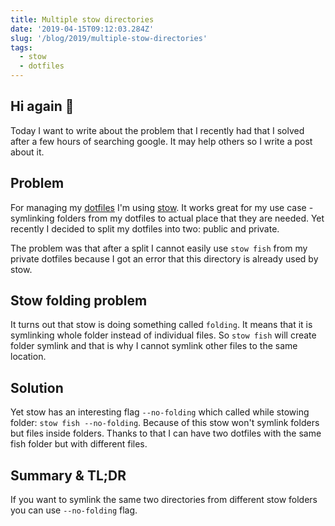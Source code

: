 ```yaml
---
title: Multiple stow directories
date: '2019-04-15T09:12:03.284Z'
slug: '/blog/2019/multiple-stow-directories'
tags:
  - stow
  - dotfiles
---
```


## Hi again 👋

Today I want to write about the problem that I recently had that I solved after a few
hours of searching google. It may help others so I write a post about it.

## Problem

For managing my [dotfiles](https://github.com/krzysztofzuraw/dotfiles) I'm using
[stow](https://www.gnu.org/software/stow/). It works great for my use case - symlinking
folders from my dotfiles to actual place that they are needed. Yet recently I decided
to split my dotfiles into two: public and private.

The problem was that after a split I cannot easily use `stow fish` from my private dotfiles because
I got an error that this directory is already used by stow.

## Stow folding problem

It turns out that stow is doing something called `folding`. It means that it is
symlinking whole folder instead of individual files. So `stow fish` will create
folder symlink and that is why I cannot symlink other files to the same location.

## Solution

Yet stow has an interesting flag `--no-folding` which called while stowing folder:
`stow fish --no-folding`. Because of this stow won't symlink folders but files
inside folders. Thanks to that I can have two dotfiles with the same fish folder
but with different files.

## Summary & TL;DR

If you want to symlink the same two directories from different stow folders you can
use `--no-folding` flag.

